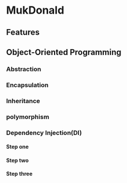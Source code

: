 # MukDonald

## Features

## Object-Oriented Programming

### Abstraction

### Encapsulation

### Inheritance

### polymorphism

### Dependency Injection(DI)

#### Step one

#### Step two

#### Step three

